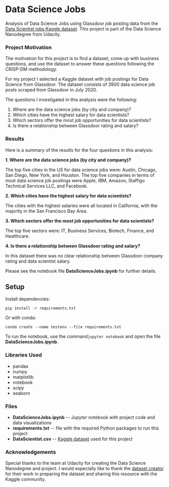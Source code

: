 # Data Science Jobs
Analysis of Data Science Jobs using Glassdoor job posting data from the [Data Scientist jobs Kaggle dataset](https://www.kaggle.com/andrewmvd/data-scientist-jobs). This project is part of the Data Science Nanodegree from Udacity.

### Project Motivation
The motivation for this project is to find a dataset, come up with business questions, and use the dataset to answer these questions following the 
CRISP-DM methodology. 

For my project I selected a Kaggle dataset with job postings for Data Science from Glassdoor. The dataset consists of 3900 data science job posts scraped from Glassdoor in July 2020. 

The questions I investigated in this analysis were the following:
1. Where are the data science jobs (by city and company)?
2. Which cities have the highest salary for data scientists?
3. Which sectors offer the most job opportunities for data scientists?
4. Is there a relationship between Glassdoor rating and salary?

### Results
Here is a summary of the results for the four questions in this analysis:  

**1. Where are the data science jobs (by city and company)?** 

The top five cities in the US for data science jobs were: Austin, Chicago, San Diego, New York, and Houston. The top five companies in terms of most data science job postings were Apple, IBM, Amazon, Staffigo Technical Services LLC, and Facebook. 

**2. Which cities have the highest salary for data scientists?** 

The cities with the highest salaries were all located in California, with the majority in the San Francisco Bay Area. 

**3. Which sectors offer the most job opportunities for data scientists?** 

The top five sectors were: IT, Business Services, Biotech, Finance, and Healthcare.

**4. Is there a relationship between Glassdoor rating and salary?** 

In this dataset there was no clear relationship between Glassdoor company rating and data scientist salary. 

Please see the notebook file **DataScienceJobs.ipynb** for further details.

## Setup
Install dependencies:

  ```pip install -r requirements.txt```
  
Or with conda:

  ```conda create --name testenv --file requirements.txt```
  
To run the notebook, use the command```jupyter notebook``` and open the file **DataScienceJobs.ipynb**.

### Libraries Used
- pandas
- numpy
- matplotlib
- notebook
- scipy
- seaborn

### Files 
- **DataScienceJobs.ipynb** -- Jupyter notebook with project code and data visualizations
- **requirements.txt** -- file with the required Python packages to run this project
- **DataScientist.csv** -- [Kaggle dataset](https://www.kaggle.com/andrewmvd/data-scientist-jobs) used for this project

### Acknowledgements
Special thanks to the team at Udacity for creating the Data Science Nanodegree and project. I would especially like to thank the [dataset creator](https://github.com/picklesueat/data_jobs_data) for their work in preparing the dataset and sharing this resource with the Kaggle community.
